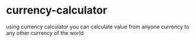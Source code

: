 # currency-calculator
using currency calculator you can calculate value from anyone currency to any other currency of the world 

